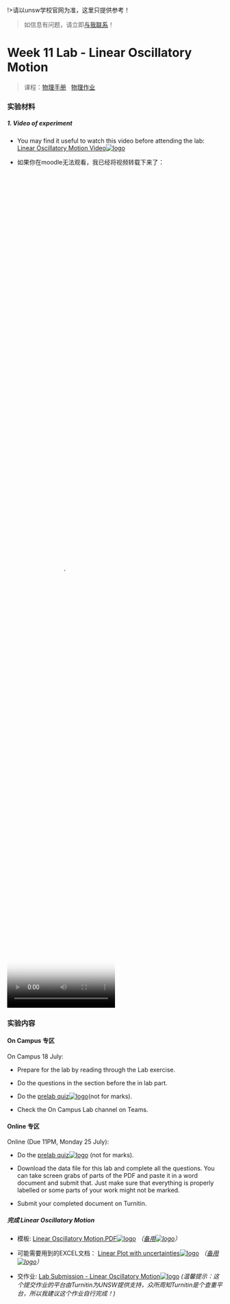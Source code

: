 !>请以unsw学校官网为准，这里只提供参考！ 

>如信息有问题，请立即[与我联系](/help/?id=关于我)！

# Week 11 Lab - Linear Oscillatory Motion

>课程：[物理手册](/DPST1021/) &nbsp; [物理作业](/homework/DPST1021/)

### 实验材料

##### 1. Video of experiment

 * You may find it useful to watch this video before attending the lab: [Linear Oscillatory Motion Video![logo](../../../../../logosvg01.svg)](https://moodle.telt.unsw.edu.au/mod/book/view.php?id=4558281)

 * 如果你在moodle无法观看，我已经将视频转载下来了：

  <video src="https://unsw.cdn.t.bigtomcat.com/unsw_docs/2022/2022T2/2022T2_DPST1021/video/Linear%20Oscillatory%20Motion%202016_480p.mp4" controls controlslist="nodownload" width="50%" height="50%" poster="/homework/DPST1021/work/work11_Lab_Linear_Oscillatory_Motion/file/Linear%20Oscillatory%20Motion%202016.jpg">
  <track src="/homework/DPST1021/work/work11_Lab_Linear_Oscillatory_Motion/file/Linear%20Oscillatory%20Motion%202016%20-%20Chinese%20(Simplified).vtt" srclang="zh-cn" label="简体中文" kind="captions" default />
  <track src="/homework/DPST1021/work/work11_Lab_Linear_Oscillatory_Motion/file/Linear%20Oscillatory%20Motion%202016%20-%20English.vtt" srclang="en" label="English" kind="captions" />
  此处应该有个视频，但是你现在用的浏览器好像不支持哦！换个浏览器试试</video>

### 实验内容


<!-- tabs:start -->

#### **On Campus 专区**

On Campus 18 July:

  * Prepare for the lab by reading through the Lab exercise. 
	
  * Do the questions in the section before the in lab part. 
	
  * Do the [prelab quiz![logo](../../../../../logosvg01.svg)](https://moodle.telt.unsw.edu.au/mod/quiz/view.php?id=4558489)(not for marks).
	
  * Check the On Campus Lab channel on Teams.


#### **Online 专区**

Online (Due 11PM, Monday 25 July):

  * Do the [prelab quiz![logo](../../../../../logosvg01.svg)](https://moodle.telt.unsw.edu.au/mod/quiz/view.php?id=4558489) (not for marks).
	
  * Download the data file for this lab and complete all the questions. You can take screen grabs of parts of the PDF and paste it in a word document and submit that. Just make sure that everything is properly labelled or some parts of your work might not be marked. 

  * Submit your completed document on Turnitin.

#####  完成 Linear Oscillatory Motion

  * 模板:  [Linear Oscillatory Motion.PDF![logo](../../../../../logosvg01.svg)](https://moodle.telt.unsw.edu.au/pluginfile.php/7922684/mod_book/chapter/355638/Linear%20Oscillatory%20Motion%20with%20Data.pdf) *（[备用![logo](../../../../../logosvg01.svg)](https://unsw.cdn.t.bigtomcat.com/unsw_docs/2022/2022T2/2022T2_DPST1021/docs/Linear%20Oscillatory%20Motion%20with%20Data.pdf)）*
    
  * 可能需要用到的EXCEL文档： [Linear Plot with uncertainties![logo](../../../../../logosvg01.svg)](https://moodle.telt.unsw.edu.au/mod/resource/view.php?id=4558542) *（[备用![logo](../../../../../logosvg01.svg)](https://unsw.cdn.t.bigtomcat.com/unsw_docs/2022/2022T2/2022T2_DPST1021/docs/Linear%20Plot%20With%20Uncertainties.xls)）*

  * 交作业: [Lab Submission - Linear Oscillatory Motion![logo](../../../../../logosvg01.svg)](https://moodle.telt.unsw.edu.au/mod/turnitintooltwo/view.php?id=4647378) _(温馨提示：这个提交作业的平台由Turnitin为UNSW提供支持，众所周知Turnitin是个查重平台，所以我建议这个作业自行完成！)_


<!-- tabs:end -->